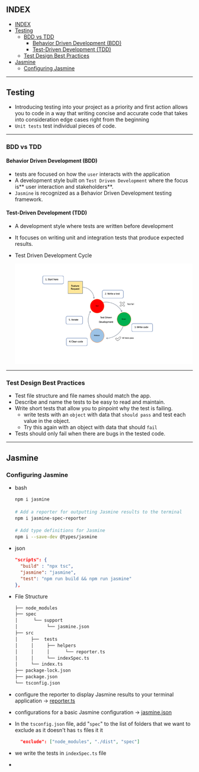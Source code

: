 ## INDEX

- [INDEX](#index)
- [Testing](#testing)
  - [BDD vs TDD](#bdd-vs-tdd)
    - [Behavior Driven Development (BDD)](#behavior-driven-development-bdd)
    - [Test-Driven Development (TDD)](#test-driven-development-tdd)
  - [Test Design Best Practices](#test-design-best-practices)
- [Jasmine](#jasmine)
  - [Configuring Jasmine](#configuring-jasmine)

---

## Testing

- Introducing testing into your project as a priority and first action allows you to code in a way that writing concise and accurate code that takes into consideration edge cases right from the beginning
- `Unit tests` test individual pieces of code.

---

### BDD vs TDD

#### Behavior Driven Development (BDD)

- tests are focused on how the `user` interacts with the application
- A development style built on `Test Driven Development` where the focus is** user interaction and stakeholders**.
- `Jasmine` is recognized as a Behavior Driven Development testing framework.

#### Test-Driven Development (TDD)

- A development style where tests are written before development
- It focuses on writing unit and integration tests that produce expected results.
- Test Driven Development Cycle

  ![alt](./img/tdd.png)

---

### Test Design Best Practices

- Test file structure and file names should match the app.
- Describe and name the tests to be easy to read and maintain.
- Write short tests that allow you to pinpoint why the test is failing.
  - write tests with an `object` with data that `should pass` and test each value in the object.
  - Try this again with an object with data that should `fail`
- Tests should only fail when there are bugs in the tested code.

---

## Jasmine

### Configuring Jasmine

- bash

  ```bash
  npm i jasmine

  # Add a reporter for outputting Jasmine results to the terminal
  npm i jasmine-spec-reporter

  # Add type definitions for Jasmine
  npm i --save-dev @types/jasmine
  ```

- json

  ```json
  "scripts": {
    "build" : "npx tsc",
    "jasmine": "jasmine",
    "test": "npm run build && npm run jasmine"
  },
  ```

- File Structure

  ```bash
  ├── node_modules
  ├── spec
  │      └── support
  │           └── jasmine.json
  ├── src
  │     ├──  tests
  │     │     ├── helpers
  │     │     │      └── reporter.ts
  │     │     └── indexSpec.ts
  │     └── index.ts
  ├── package-lock.json
  ├── package.json
  └── tsconfig.json
  ```

- configure the reporter to display Jasmine results to your terminal application -> [reporter.ts](../1-Backend%20Development%20with%20Node.js/Configuring%20Jasmine/reporter.ts)

- configurations for a basic Jasmine configuration -> [jasmine.json](../1-Backend%20Development%20with%20Node.js/Configuring%20Jasmine/jasmine.json)

- In the `tsconfig.json` file, add "`spec`" to the list of folders that we want to exclude as it doesn't has `ts` files it it

  ```json
    "exclude": ["node_modules", "./dist", "spec"]
  ```

- we write the tests in `indexSpec.ts` file

- 
